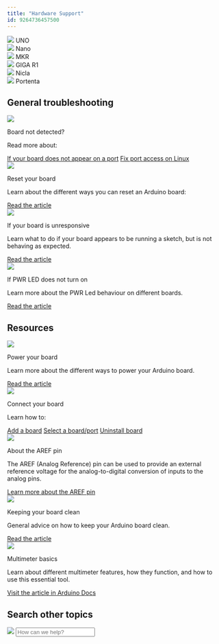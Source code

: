```yaml
---
title: "Hardware Support"
id: 9264736457500
---
```


<div class="actions-wrapper actions-wrapper-s">
  <div class="actions-grid-item">
    <a id="keep" href="https://support.arduino.cc/hc/en-us/sections/360004641859-UNO"></a>
    <img src="https://content.arduino.cc/assets/hc-UNO.png"> <span class="link-chevron-right">UNO</span>
  </div>
  <div class="actions-grid-item">
    <img src="https://content.arduino.cc/assets/hc-nano.png">
    <a id="keep" href="https://support.arduino.cc/hc/en-us/sections/360004605400-Nano-Family"></a>
    <span class="link-chevron-right">Nano</span>
  </div>
  <div class="actions-grid-item">
    <img src="https://content.arduino.cc/assets/hc-MKR.png">
    <a id="keep" href="https://support.arduino.cc/hc/en-us/sections/360004641919-MKR-Family"></a>
    <span class="link-chevron-right">MKR</span>
  </div>
  <div class="actions-grid-item">
    <img src="https://content.arduino.cc/assets/hc-giga.png">
    <a id="keep" href="https://support.arduino.cc/hc/en-us/sections/7980658170908-GIGA-R1"></a>
    <span class="link-chevron-right">GIGA R1</span>
  </div>
  <div class="actions-grid-item">
    <img src="https://content.arduino.cc/assets/hc-nicla.png">
    <a id="keep" href="https://support.arduino.cc/hc/en-us/sections/4410176504978-Nicla-Family"></a>
    <span class="link-chevron-right">Nicla</span>
  </div>
  <div class="actions-grid-item">
    <img src="https://content.arduino.cc/assets/hc-portenta-h7.png">
    <a id="keep" href="https://support.arduino.cc/hc/en-us/sections/360004767859-Portenta-Family"></a>
    <span class="link-chevron-right">Portenta</span>
  </div>
  <!-- <div class="actions-grid-item">
    <img src="https://content.arduino.cc/assets/hc-opta.png">
    <a id="keep" href="#code"></a>
		<span  class="link-chevron-right">Opta</span>
  </div>-->
</div>
<h2 class="center hub">General troubleshooting</h2>
<div class="info-wrapper-grid">
  <div class="info-grid-item">
    <img src="https://content.arduino.cc/assets/hc-USB.svg">
    <p class="info-title">Board not detected?</p>
    <p>Read more about:</p>
    <a class="link-chevron-right" href="https://support.arduino.cc/hc/en-us/articles/4412955149586-If-your-board-does-not-appear-on-a-port-in-Arduino-IDE">If your board does not appear on a port</a>
    <a class="link-chevron-right" href="https://support.arduino.cc/hc/en-us/articles/360016495679-Fix-port-access-on-Linux">Fix port access on Linux</a>
  </div>
  <div class="info-grid-item">
    <img src="https://content.arduino.cc/assets/hc-reset.svg">
    <p class="info-title">Reset your board</p>
    <p>
      Learn about the different ways you can reset an Arduino board:
    </p>
    <a class="link-chevron-right" href="https://support.arduino.cc/hc/en-us/articles/5779192727068-Reset-your-board">Read the article</a>
  </div>
  <!-- <div class="info-grid-item info-big">
    <p class="info-title">Troubleshooting guide</p>
    <p>
      General Arduino troubleshooting checklist.
      <a class="link-chevron-right" href="#code">Read the guide</a>
    </p>
  </div>-->
</div>
<div class="info-wrapper-grid">
  <div class="info-grid-item">
    <img src="https://content.arduino.cc/assets/hc-hourglass.svg">
    <p class="info-title">If your board is unresponsive</p>
    <p>
      Learn what to do if your board appears to be running a sketch, but is
      not behaving as expected.
    </p>
    <a class="link-chevron-right" href="https://support.arduino.cc/hc/en-us/articles/360016420160-If-your-board-is-unresponsive-stuck-resetting-or-otherwise-not-working-as-expected">Read the article</a>
  </div>
  <div class="info-grid-item">
    <img src="https://content.arduino.cc/assets/hc-LED.svg">
    <p class="info-title">If PWR LED does not turn on</p>
    <p>Learn more about the PWR Led behaviour on different boards.</p>
    <a class="link-chevron-right" href="https://support.arduino.cc/hc/en-us/articles/360018922219-My-board-PWR-Led-does-not-turn-on">Read the article</a>
  </div>
</div>
<h2 class="center hub">Resources</h2>
<div class="info-wrapper-grid">
  <div class="info-grid-item">
    <img src="https://content.arduino.cc/assets/hc-power.svg">
    <p class="info-title">Power your board</p>
    <p>
      Learn more about the different ways to power your Arduino board.
    </p>
    <a class="link-chevron-right" href="https://support.arduino.cc/hc/en-us/articles/360018922259-What-power-supply-can-I-use-with-my-Arduino-board-">Read the article</a>
  </div>
  <div class="info-grid-item">
    <img src="https://content.arduino.cc/assets/hc-USB.svg">
    <p class="info-title">Connect your board</p>
    <p>Learn how to:</p>
    <a class="link-chevron-right" href="https://support.arduino.cc/hc/en-us/articles/360016119519-Add-boards-to-Arduino-IDE">Add a board</a>
    <a class="link-chevron-right" href="https://support.arduino.cc/hc/en-us/articles/4406856349970-Select-board-and-port-in-Arduino-IDE">Select a board/port</a>
    <a class="link-chevron-right" href="https://support.arduino.cc/hc/en-us/articles/4407225360018-Uninstall-boards-from-Arduino-IDE">Uninstall board</a>
  </div>
  <!--<div class="info-grid-item">
    <img src="https://content.arduino.cc/assets/hc-resistor.svg">
    <p class="info-title">Resistor color codes</p>
    <p>Learn how to read resistor color codes.</p>
    <a class="link-chevron-right" href="#hardware">Read the article</a>
  </div>-->
</div>
<div class="info-wrapper-grid">
  <div class="info-grid-item">
    <img src="https://content.arduino.cc/assets/hc-Pinout.svg">
    <p class="info-title">About the AREF pin</p>
    <p>
      The AREF (Analog Reference) pin can be used to provide an external reference
      voltage for the analog-to-digital conversion of inputs to the analog
      pins.
    </p>
    <a class="link-chevron-right" href="https://support.arduino.cc/hc/en-us/articles/360018922239-About-the-AREF-pin">Learn more about the AREF pin</a>
  </div>
  <div class="info-grid-item">
    <img src="https://content.arduino.cc/assets/hc-Sparkle.svg">
    <p class="info-title">Keeping your board clean</p>
    <p>General advice on how to keep your Arduino board clean.</p>
    <a class="link-chevron-right" href="https://support.arduino.cc/hc/en-us/articles/360020366540-Keeping-your-board-clean">Read the article</a>
  </div>
  <div class="info-grid-item info-big">
    <img src="https://content.arduino.cc/assets/hc-Speed.svg">
    <p class="info-title">Multimeter basics</p>
    <p>
      Learn about different multimeter features, how they function, and how
      to use this essential tool.
    </p>
    <a class="link-up-right" href="https://docs.arduino.cc/learn/electronics/multimeter-basics?queryID=5bfebedf54f04a501afc34882bfd017f">Visit the article in Arduino Docs</a>
  </div>
</div>
<h2 class="center hub">Search other topics</h2>
<div class="search">
  <form class="search search-full" role="search" data-search="" data-instant="true" autocomplete="off" action="/hc/en-us/search" accept-charset="UTF-8" method="get">
    <img class="search-icon" src="https://content.arduino.cc/assets/hc-search.svg">
    <input name="utf8" type="hidden" value="✓" autocomplete="off"><input id="query" role="combobox" type="search" name="query" placeholder="How can we help?" autocomplete="off" aria-label="Search" aria-autocomplete="both" aria-expanded="false" aria-owns="2a88cedd-5eb4-4ed7-bdf9-834d77880f1c">
  </form>
</div>
